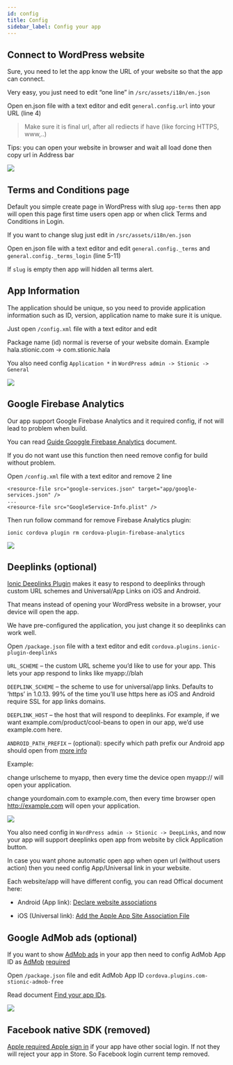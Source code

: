```yaml
---
id: config
title: Config
sidebar_label: Config your app
---
```


## Connect to WordPress website

Sure, you need to let the app know the URL of your website so that the app can connect.

Very easy, you just need to edit “one line” in `/src/assets/i18n/en.json`

Open en.json file with a text editor and edit `general.config.url` into your URL (line 4)

> Make sure it is final url, after all rediects if have (like forcing HTTPS, www,..)

Tips: you can open your website in browser and wait all load done then copy url in Address bar

![](/halanews-document/docs/assets/config-website-url.png)

## Terms and Conditions page

Default you simple create page in WordPress with slug `app-terms` then app will open this page first time users open app or when click Terms and Conditions in Login.

If you want to change slug just edit in `/src/assets/i18n/en.json`

Open en.json file with a text editor and edit `general.config._terms` and `general.config._terms_login` (line 5-11)

If `slug` is empty then app will hidden all terms alert.

## App Information

The application should be unique, so you need to provide application information such as ID, version, application name to make sure it is unique.

Just open `/config.xml` file with a text editor and edit

Package name (id) normal is reverse of your website domain. Example hala.stionic.com -> com.stionic.hala

You also need config `Application *` in `WordPress admin -> Stionic -> General`

![](/halanews-document/docs/assets/config-application-information.png)

## Google Firebase Analytics

Our app support Google Firebase Analytics and it required config, if not will lead to problem when build.

You can read [Guide Googgle Firebase Analytics](guides-google-analytics.md) document.

If you do not want use this function then need remove config for build without problem.

Open `/config.xml` file with a text editor and remove 2 line

```
<resource-file src="google-services.json" target="app/google-services.json" />
...
<resource-file src="GoogleService-Info.plist" />
```
Then run follow command for remove Firebase Analytics plugin:

```
ionic cordova plugin rm cordova-plugin-firebase-analytics
```

![](/halanews-document/docs/assets/config-remove-google-analytics.png)

## Deeplinks (optional)

[Ionic Deeplinks Plugin](https://github.com/ionic-team/ionic-plugin-deeplinks) makes it easy to respond to deeplinks through custom URL schemes and Universal/App Links on iOS and Android.

That means instead of opening your WordPress website in a browser, your device will open the app.

We have pre-configured the application, you just change it so deeplinks can work well.

Open `/package.json` file with a text editor and edit `cordova.plugins.ionic-plugin-deeplinks`

`URL_SCHEME` – the custom URL scheme you’d like to use for your app. This lets your app respond to links like myapp://blah

`DEEPLINK_SCHEME` – the scheme to use for universal/app links. Defaults to ‘https’ in 1.0.13. 99% of the time you’ll use https here as iOS and Android require SSL for app links domains.

`DEEPLINK_HOST` – the host that will respond to deeplinks. For example, if we want example.com/product/cool-beans to open in our app, we’d use example.com here.

`ANDROID_PATH_PREFIX` – (optional): specify which path prefix our Android app should open from [more info](https://developer.android.com/guide/topics/manifest/data-element.html)

Example:

change urlscheme to myapp, then every time the device open myapp:// will open your application.

change yourdomain.com to example.com, then every time browser open http://example.com will open your application.

![](/halanews-document/docs/assets/config-deeplinks.png)

You also need config in `WordPress admin -> Stionic -> DeepLinks`, and now your app will support deeplinks open app from website by click Application button.

In case you want phone automatic open app when open url (without users action) then you need config App/Universal link in your website.

Each website/app will have different config, you can read Offical document here:

- Android (App link): [Declare website associations](https://developer.android.com/training/app-links/verify-site-associations#web-assoc)

- iOS (Universal link): [Add the Apple App Site Association File](https://developer.apple.com/documentation/safariservices/supporting_associated_domains_in_your_app#3001215)

## Google AdMob ads (optional)

If you want to show [AdMob ads](guides-admob-ads.md) in your app then need to config AdMob App ID as [AdMob](https://developers.google.com/admob/ios/quick-start#update_your_infoplist) [required](https://developers.google.com/admob/android/quick-start#update_your_androidmanifestxml)

Open `/package.json` file and edit AdMob App ID `cordova.plugins.com-stionic-admob-free`

Read document [Find your app IDs](https://support.google.com/admob/answer/7356431?hl=en).

![](/halanews-document/docs/assets/config-admob-app-id.png)

## Facebook native SDK (removed)

[Apple required Apple sign in](https://developer.apple.com/app-store/review/guidelines/#sign-in-with-apple) if your app have other social login. If not they will reject your app in Store. So Facebook login current temp removed.

<!-- 
> You need config it if want to use/customize Facebook native SDK in application (like Social login, App events,..)

Open `/package.json` file and edit `cordova.plugins.cordova-plugin-facebook4`

![](/halanews-document/docs/assets/config-facebook-native-sdk.png) -->